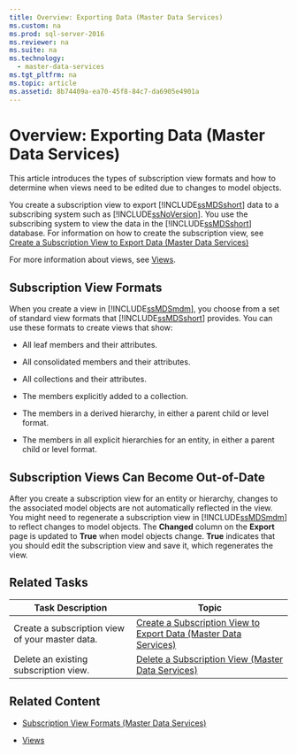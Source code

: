 ```yaml
---
title: Overview: Exporting Data (Master Data Services)
ms.custom: na
ms.prod: sql-server-2016
ms.reviewer: na
ms.suite: na
ms.technology: 
  - master-data-services
ms.tgt_pltfrm: na
ms.topic: article
ms.assetid: 8b74409a-ea70-45f8-84c7-da6905e4901a
---
```

# Overview: Exporting Data (Master Data Services)
  This article introduces the types of subscription view formats and how to determine when views need to be edited due to changes to model objects.  
  
 You create a subscription view to export [!INCLUDE[ssMDSshort](../../Token/Other/ssMDSshort_md.md)] data to a subscribing system such as [!INCLUDE[ssNoVersion](../../Token/Other/ssNoVersion_md.md)]. You  use the subscribing system to view the data in the [!INCLUDE[ssMDSshort](../../Token/Other/ssMDSshort_md.md)] database.  For information on how to create the subscription view, see [Create a Subscription View to Export Data &#40;Master Data Services&#41;](../../Topics/TopicNameContainA/Create-a-Subscription-View-to-Export-Data--Master-Data-Services-.md)  
  
 For more information about views, see [Views](../../Topics/TopicNameNotContainA/Views.md).  
  
## Subscription View Formats  
 When you create a view in [!INCLUDE[ssMDSmdm](../../Token/Other/ssMDSmdm_md.md)], you choose from a set of standard view formats that [!INCLUDE[ssMDSshort](../../Token/Other/ssMDSshort_md.md)] provides. You can use these formats to create views that show:  
  
-   All leaf members and their attributes.  
  
-   All consolidated members and their attributes.  
  
-   All collections and their attributes.  
  
-   The members explicitly added to a collection.  
  
-   The members in a derived hierarchy, in either a parent child or level format.  
  
-   The members in all explicit hierarchies for an entity, in either a parent child or level format.  
  
## Subscription Views Can Become Out\-of\-Date  
 After you create a subscription view for an entity or hierarchy, changes to the associated model objects are not automatically reflected in the view. You might need to regenerate a subscription view in [!INCLUDE[ssMDSmdm](../../Token/Other/ssMDSmdm_md.md)] to reflect changes to model objects. The **Changed** column on the **Export** page is updated to **True** when model objects change. **True** indicates that you should edit the subscription view and save it, which regenerates the view.  
  
## Related Tasks  
  
|Task Description|Topic|  
|----------------------|-----------|  
|Create a subscription view of your master data.|[Create a Subscription View to Export Data &#40;Master Data Services&#41;](../../Topics/TopicNameContainA/Create-a-Subscription-View-to-Export-Data--Master-Data-Services-.md)|  
|Delete an existing subscription view.|[Delete a Subscription View &#40;Master Data Services&#41;](../../Topics/TopicNameContainA/Delete-a-Subscription-View--Master-Data-Services-.md)|  
  
## Related Content  
  
-   [Subscription View Formats &#40;Master Data Services&#41;](../../Topics/TopicNameNotContainA/Subscription-View-Formats--Master-Data-Services-.md)  
  
-   [Views](../../Topics/TopicNameNotContainA/Views.md)  
  
  